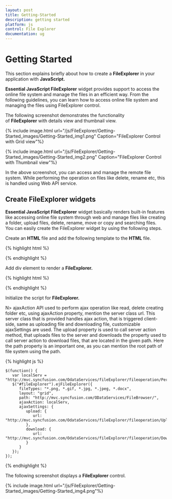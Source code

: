 ```yaml
---
layout: post
title: Getting-Started
description: getting started
platform: js
control: File Explorer
documentation: ug
---
```


# Getting Started

This section explains briefly about how to create a **FileExplorer** in your application with **JavaScript.**

**Essential JavaScript FileExplorer** widget provides support to access the online file system and manage the files in an efficient way. From the following guidelines, you can learn how to access online file system and managing the files using FileExplorer control.

The following screenshot demonstrates the functionality of **FileExplorer** with details view and thumbnail view.

{% include image.html url="/js/FileExplorer/Getting-Started_images/Getting-Started_img1.png" Caption="FileExplorer Control with Grid view"%}

{% include image.html url="/js/FileExplorer/Getting-Started_images/Getting-Started_img2.png" Caption="FileExplorer Control with Thumbnail view"%}

In the above screenshot, you can access and manage the remote file system. While performing the operation on files like delete, rename etc, this is handled using Web API service.

## Create FileExplorer widgets

**Essential JavaScript FileExplorer** widget basically renders built-in features like accessing online file system through web and manage files like creating a folder, upload files, delete, rename, move or copy and searching files.  You can easily create the FileExplorer widget by using the following steps.

Create an **HTML** file and add the following template to the **HTML** file.

{% highlight html %}

<!doctype html>
<html>
   <head>
      <title>Essential Studio for JavaScript :FileExplorer</title>
      <meta name="viewport" content="width=device-width, initial-scale=1.0" charset="utf-8" />
      <link href="http://cdn.syncfusion.com/{{ site.releaseversion }}/js/web/flat-azure/ej.web.all.min.css" rel="stylesheet" />
      <script src=" http://cdn.syncfusion.com/js/assets/external/jquery-1.10.2.min.js "></script>
      <script src=" http://cdn.syncfusion.com/js/assets/external/jquery.globalize.min.js "></script>
      <script src=" http://cdn.syncfusion.com/js/assets/external/jquery.easing.1.3.min.js "></script>
      <script src=" http://cdn.syncfusion.com/js/assets/external/jsrender.min.js "></script>
      <script src="http://cdn.syncfusion.com/{{ site.releaseversion }}/js/web/ej.web.all.min.js"> </script>    
   </head>
   <body>
      <!--add your FileExplorer elements here-->
      <!--add your Script section at here-->
      <!--add your CSS section at here-->    
   </body>
</html>

{% endhighlight %}

Add div element to render a **FileExplorer.**

{% highlight html %}

<div id="fileExplorer"></div>

{% endhighlight %}

Initialize the script for **FileExplorer.**

N>  ajaxAction API used to perform ajax operation like read, delete creating folder etc, using ajaxAction property, mention the server class url. This server class that is provided handles ajax action, that is triggered client-side, same as uploading file and downloading file, customizable ajaxSettings are used. The upload property is used to call server action method, that uploads files to the server and downloads the property used to call server action to download files, that are located in the given path.  Here the path property is an important one, as you can mention the root path of file system using the path.

{% highlight js %}

    $(function() {
       var localServ = "http://mvc.syncfusion.com/OdataServices/fileExplorer/fileoperation/PerformAction";
       $("#fileExplorer").ejFileExplorer({
          fileTypes: "*.png, *.gif, *.jpg, *.jpeg, *.docx",
          layout: "grid",
          path: "http://mvc.syncfusion.com/ODataServices/FileBrowser/",
          ajaxAction: localServ,
          ajaxSettings: {
             upload: {
                url: "http://mvc.syncfusion.com/OdataServices/fileExplorer/fileoperation/Upload{0}"
             },
             download: {
                url: "http://mvc.syncfusion.com/OdataServices/fileExplorer/fileoperation/Download{0}"
             }
          }
       });
    });

{% endhighlight %}

The following screenshot displays a **FileExplorer** control.

{% include image.html url="/js/FileExplorer/Getting-Started_images/Getting-Started_img4.png"%}

